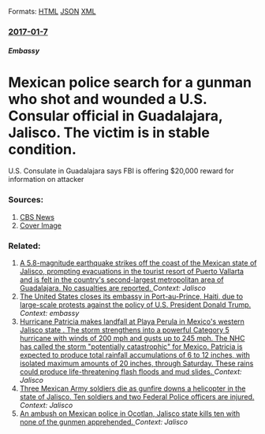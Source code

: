
Formats: [HTML](/news/2017/01/7/mexican-police-search-for-a-gunman-who-shot-and-wounded-a-u-s-consular-official-in-guadalajara-jalisco-the-victim-is-in-stable-condition.html)  [JSON](/news/2017/01/7/mexican-police-search-for-a-gunman-who-shot-and-wounded-a-u-s-consular-official-in-guadalajara-jalisco-the-victim-is-in-stable-condition.json)  [XML](/news/2017/01/7/mexican-police-search-for-a-gunman-who-shot-and-wounded-a-u-s-consular-official-in-guadalajara-jalisco-the-victim-is-in-stable-condition.xml)  

### [2017-01-7](/news/2017/01/7/index.md)

##### Embassy
# Mexican police search for a gunman who shot and wounded a U.S. Consular official in Guadalajara, Jalisco. The victim is in stable condition. 

U.S. Consulate in Guadalajara says FBI is offering $20,000 reward for information on attacker


### Sources:

1. [CBS News](http://www.cbsnews.com/news/gunman-shoots-wounds-u-s-consular-official-in-mexico-guadalajara/)
1. [Cover Image](http://cbsnews1.cbsistatic.com/hub/i/2017/01/07/81953928-9d0a-49f0-bf7d-f6be4b33ef5b/usconsulate.png)

### Related:

1. [A 5.8-magnitude earthquake strikes off the coast of the Mexican state of Jalisco, prompting evacuations in the tourist resort of Puerto Vallarta and is felt in the country's second-largest metropolitan area of Guadalajara. No casualties are reported. ](/news/2018/02/9/a-5-8-magnitude-earthquake-strikes-off-the-coast-of-the-mexican-state-of-jalisco-prompting-evacuations-in-the-tourist-resort-of-puerto-vall.md) _Context: Jalisco_
2. [The United States closes its embassy in Port-au-Prince, Haiti, due to large-scale protests against the policy of U.S. President Donald Trump. ](/news/2018/01/23/the-united-states-closes-its-embassy-in-port-au-prince-haiti-due-to-large-scale-protests-against-the-policy-of-u-s-president-donald-trump.md) _Context: embassy_
3. [ Hurricane Patricia makes landfall at Playa Perula in Mexico's western Jalisco state . The storm strengthens into a powerful Category 5 hurricane with winds of 200 mph and gusts up to 245 mph. The NHC has called the storm "potentially catastrophic" for Mexico. Patricia is expected to produce total rainfall accumulations of 6 to 12 inches, with isolated maximum amounts of 20 inches, through Saturday. These rains could produce life-threatening flash floods and mud slides. ](/news/2015/10/23/hurricane-patricia-makes-landfall-at-playa-perula-in-mexico-s-western-jalisco-state-the-storm-strengthens-into-a-powerful-category-5-hurr.md) _Context: Jalisco_
4. [Three Mexican Army soldiers die as gunfire downs a helicopter in the state of Jalisco. Ten soldiers and two Federal Police officers are injured. ](/news/2015/05/1/three-mexican-army-soldiers-die-as-gunfire-downs-a-helicopter-in-the-state-of-jalisco-ten-soldiers-and-two-federal-police-officers-are-inju.md) _Context: Jalisco_
5. [An ambush on Mexican police in Ocotlan, Jalisco state kills ten with none of the gunmen apprehended. ](/news/2015/03/20/an-ambush-on-mexican-police-in-ocotlan-jalisco-state-kills-ten-with-none-of-the-gunmen-apprehended.md) _Context: Jalisco_
